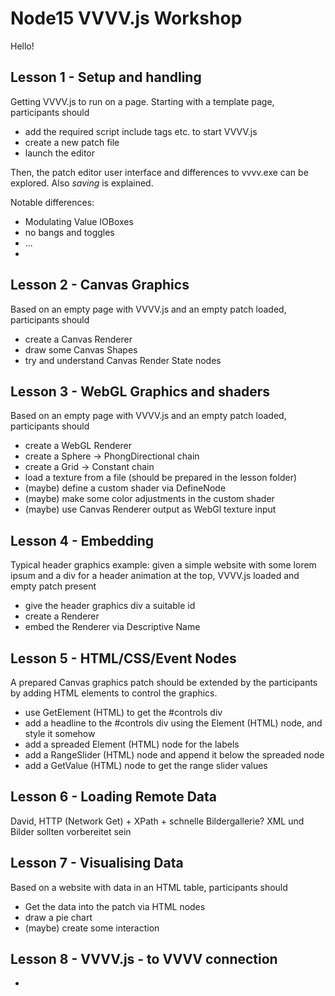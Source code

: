 # Node15 VVVV.js Workshop

Hello!

## Lesson 1 - Setup and handling

Getting VVVV.js to run on a page. Starting with a template page, participants should

* add the required script include tags etc. to start VVVV.js
* create a new patch file
* launch the editor

Then, the patch editor user interface and differences to vvvv.exe can be explored. Also *saving* is explained.

Notable differences:

* Modulating Value IOBoxes
* no bangs and toggles
* ...
*

## Lesson 2 - Canvas Graphics

Based on an empty page with VVVV.js and an empty patch loaded, participants should

* create a Canvas Renderer
* draw some Canvas Shapes
* try and understand Canvas Render State nodes

## Lesson 3 - WebGL Graphics and shaders

Based on an empty page with VVVV.js and an empty patch loaded, participants should

* create a WebGL Renderer
* create a Sphere -> PhongDirectional chain
* create a Grid -> Constant chain
* load a texture from a file (should be prepared in the lesson folder)
* (maybe) define a custom shader via DefineNode
* (maybe) make some color adjustments in the custom shader
* (maybe) use Canvas Renderer output as WebGl texture input

## Lesson 4 - Embedding

Typical header graphics example: given a simple website with some lorem ipsum and a div for a header animation at the top, VVVV.js loaded and empty patch present

* give the header graphics div a suitable id
* create a Renderer
* embed the Renderer via Descriptive Name

## Lesson 5 - HTML/CSS/Event Nodes

A prepared Canvas graphics patch should be extended by the participants by adding HTML elements to control the graphics.

* use GetElement (HTML) to get the #controls div
* add a headline to the #controls div using the Element (HTML) node, and style it somehow
* add a spreaded Element (HTML) node for the labels
* add a RangeSlider (HTML) node and append it below the spreaded node
* add a GetValue (HTML) node to get the range slider values

## Lesson 6 - Loading Remote Data

David, HTTP (Network Get) + XPath + schnelle Bildergallerie? XML und Bilder sollten vorbereitet sein

## Lesson 7 - Visualising Data

Based on a website with data in an HTML table, participants should

* Get the data into the patch via HTML nodes
* draw a pie chart
* (maybe) create some interaction

## Lesson 8 - VVVV.js - to VVVV connection
*
